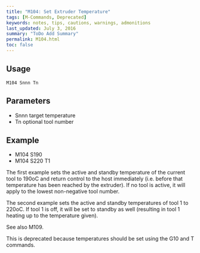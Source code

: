 ```yaml
---
title: "M104: Set Extruder Temperature" 
tags: [M-Commands, Deprecated]
keywords: notes, tips, cautions, warnings, admonitions
last_updated: July 3, 2016
summary: "ToDo Add Summary"
permalink: M104.html
toc: false
---
```



## Usage ##
```
M104 Snnn Tn
```

## Parameters ##
+ Snnn target temperature
+ Tn optional tool number

## Example ##
+ M104 S190
+ M104 S220 T1

The first example sets the active and standby temperature of the current tool to 190oC and return control to the host immediately (i.e. before that temperature has been reached by the extruder). If no tool is active, it will apply to the lowest non-negative tool number.

The second example sets the active and standby temperatures of tool 1 to 220oC. If tool 1 is off, it will be set to standby as well (resulting in tool 1 heating up to the temperature given).

See also M109.

This is deprecated because temperatures should be set using the G10 and T commands.


